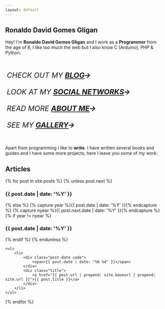 ```yaml
---
layout: default
---
```


<style>
	.links {
  margin: 50px 10px 50px 0;
}

.links span {
  display: block;
  /* font-weight: bold; */
  font-size: 23px;
  text-transform: uppercase;
  font-style: italic;
  margin: 25px 5px;
}

.links a {
  font-weight: bolder;
  padding-right: 20px;
  position: relative;
  transition: .3s;
}

.links a:hover {
  opacity: 1;
  padding-right: 35px;
}

.links a::after {
  content: " →";
  position: absolute;
  right: 0;
  top: 50%;
  transform: translate(0, -50%);
}

@media screen and (max-width: 600px) {
  .links a {
    margin: 5px 0;
    display: block;
  }
}
</style>

<section>

<h1>Ronaldo David Gomes Gligan</h1>

<p>Hey! I'm <b>Ronaldo David Gomes Gligan</b> and I work as a
<b>Programmer</b> from the age of 8, I like too much the web but I
also know C (Arduino), PHP &amp; Python.</p>

<div class="links">
	<span class="link">
	  Check out my <a href="./blog">Blog</a>
	</span>
	<span class="link">
	  Look at my <a href="./social">Social Networks</a>
	</span>
	<span class="link">
	  Read more <a href="./about">About me</a>
	</span>
	<span class="link">
	  See my <a href="./gallery">Gallery</a>
	</span>
</div>

<p>Apart from programming I like to <b>write</b>. I have written
several books and guides and I have some more projects, here I leave
you some of my work:</p>




<h2>Articles</h2>

{% for post in site.posts %}
	{% unless post.next %}
		<h3 class="code">{{ post.date | date: '%Y' }}</h3>
	{% else %}
		{% capture year %}{{ post.date | date: '%Y' }}{% endcapture %}
		{% capture nyear %}{{ post.next.date | date: '%Y' }}{% endcapture %}
		{% if year != nyear %}
			<h3 class="code">{{ post.date | date: '%Y' }}</h3>
		{% endif %}
	{% endunless %}

	<ul>
		<li>
			<div class="post-date code">
				<span>{{ post.date | date: "%b %d" }}</span>
			</div>
			<div class="title">
				<a href="{{ post.url | prepend: site.baseurl | prepend: site.url }}">{{ post.title }}</a>
			</div>
		</li>
	</ul>

{% endfor %}

</section>
